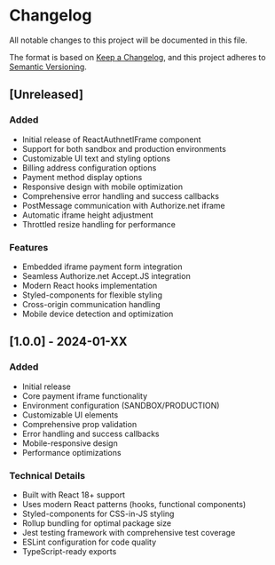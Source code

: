 # Changelog

All notable changes to this project will be documented in this file.

The format is based on [Keep a Changelog](https://keepachangelog.com/en/1.0.0/),
and this project adheres to [Semantic Versioning](https://semver.org/spec/v2.0.0.html).

## [Unreleased]

### Added
- Initial release of ReactAuthnetIFrame component
- Support for both sandbox and production environments
- Customizable UI text and styling options
- Billing address configuration options
- Payment method display options
- Responsive design with mobile optimization
- Comprehensive error handling and success callbacks
- PostMessage communication with Authorize.net iframe
- Automatic iframe height adjustment
- Throttled resize handling for performance

### Features
- Embedded iframe payment form integration
- Seamless Authorize.net Accept.JS integration
- Modern React hooks implementation
- Styled-components for flexible styling
- Cross-origin communication handling
- Mobile device detection and optimization

## [1.0.0] - 2024-01-XX

### Added
- Initial release
- Core payment iframe functionality
- Environment configuration (SANDBOX/PRODUCTION)
- Customizable UI elements
- Comprehensive prop validation
- Error handling and success callbacks
- Mobile-responsive design
- Performance optimizations

### Technical Details
- Built with React 18+ support
- Uses modern React patterns (hooks, functional components)
- Styled-components for CSS-in-JS styling
- Rollup bundling for optimal package size
- Jest testing framework with comprehensive test coverage
- ESLint configuration for code quality
- TypeScript-ready exports

